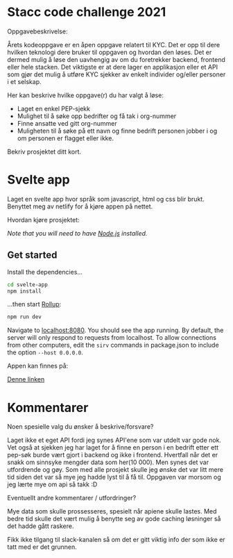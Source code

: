 # Stacc code challenge 2021

Oppgavebeskrivelse:

Årets kodeoppgave er en åpen oppgave relatert til KYC. Det er opp til dere hvilken teknologi dere bruker til oppgaven og hvordan den løses. Det er dermed mulig å løse den uavhengig av om du foretrekker backend, frontend eller hele stacken. Det viktigste er at dere lager en applikasjon eller et API som gjør det mulig å utføre KYC sjekker av enkelt individer og/eller personer i et selskap.

Her kan beskrive hvilke oppgave(r) du har valgt å løse:
- Laget en enkel PEP-sjekk
- Mulighet til å søke opp bedrifter og få tak i org-nummer
- Finne ansatte ved gitt org-nummer
- Muligheten til å søke på ett navn og finne bedrift personen jobber i og om personen er flagget eller ikke.


Bekriv prosjektet ditt kort.
# Svelte app

Laget en svelte app hvor språk som javascript, html og css blir brukt. Benyttet meg av netlify for å kjøre appen på nettet.


Hvordan kjøre prosjektet:

*Note that you will need to have [Node.js](https://nodejs.org) installed.*

## Get started

Install the dependencies...

```bash
cd svelte-app
npm install
```

...then start [Rollup](https://rollupjs.org):

```bash
npm run dev
```
Navigate to [localhost:8080](http://localhost:8080). You should see the app running. 
By default, the server will only respond to requests from localhost. To allow connections from other computers, edit the `sirv` commands in package.json to include the option `--host 0.0.0.0`.


Appen kan finnes på:

[Denne linken](https://priceless-liskov-57f860.netlify.app/)


# Kommentarer

Noen spesielle valg du ønsker å beskrive/forsvare?

Laget ikke et eget API fordi jeg synes API'ene som var utdelt var gode nok. Vet også at sjekken jeg har laget for å finne en person i en bedrift etter ett pep-søk burde vært gjort i backend og ikke i frontend. Hvertfall når det er snakk om sinnsyke mengder data som her(10 000). Men synes det var utfordrende og gøy. Som med alle prosjekt skulle jeg ønske det var litt mere tid siden det var så mye jeg hadde lyst til å få til. Oppgaven var morsom og jeg lærte mye om api så takk :D

Eventuellt andre kommentarer / utfordringer?

Mye data som skulle prossesseres, spesielt når apiene skulle lastes. Med bedre tid skulle det vært mulig å benytte seg av gode caching løsninger så det hadde gått raskere.

Fikk ikke tilgang til slack-kanalen så om det er gitt viktig info der som ikke er tatt med er det grunnen.
